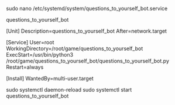 
sudo nano /etc/systemd/system/questions_to_yourself_bot.service

questions_to_yourself_bot

[Unit]
Description=questions_to_yourself_bot
After=network.target

[Service]
User=root
WorkingDirectory=/root/game/questions_to_yourself_bot
ExecStart=/usr/bin/python3 /root/game/questions_to_yourself_bot/questions_to_yourself_bot.py
Restart=always

[Install]
WantedBy=multi-user.target

sudo systemctl daemon-reload
sudo systemctl start questions_to_yourself_bot